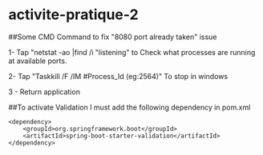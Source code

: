 # activite-pratique-2

##Some CMD Command to fix "8080 port already taken" issue

1- Tap "netstat -ao |find /i "listening" to Check what processes are running at available ports.

2- Tap "Taskkill /F /IM #Process_Id (eg:2564)" To stop in windows

3 - Return application

##To activate Validation
I must add the following dependency in pom.xml
```
<dependency>
    <groupId>org.springframework.boot</groupId>
    <artifactId>spring-boot-starter-validation</artifactId>
</dependency>
```

